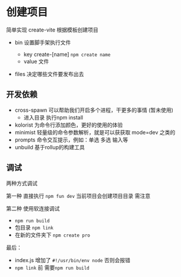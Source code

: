 # 创建项目

简单实现 create-vite 根据模板创建项目


- bin 设置脚手架执行文件
  - key create-[name] `npm create name`
  - value 文件

- files 决定哪些文件要发布出去


## 开发依赖

- cross-spawn 可以帮助我们开启多个进程，干更多的事情 (暂未使用)
  - 进入目录 执行npm install
- kolorist 为命令行添加颜色，更好的使用的体验
- minimist 轻量级的命令参数解析，就是可以获获取 mode=dev 之类的
- prompts 命令交互提示，例如：单选 多选 输入等
- unbuild 基于rollup的构建工具

## 调试

两种方式调试

第一种 直接执行 `npm fun dev` 当前项目会创建项目目录 需注意

第二种 使用软连接调试

- `npm run build`
- 包目录 `npm link`
- 在新的文件夹下 `npm create pro`



最后：
- index.js 增加了 `#!/usr/bin/env node` 否则会报错
- `npm link` 前 需要`npm run build` 